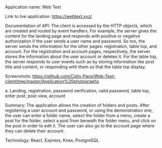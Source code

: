 Application name: Web Text

Link to live application: https://webtext.xyz/

Documentation of API: The client is accessed by the HTTP objects, which are created and routed by event handlers. For example, the server gives the content for the landing page and responds with positive or negative authorization if the user sends a user name and password. So too, the server sends the information for the other pages: registration, table top, and account. For the registration and account pages, respectively, the server stores the information about the user account or deletes it. For the table top, the server responds to user events such as by storing information like post title and content, or responding with them so that the table top display.

Screenshots: https://github.com/Colin-Pace/Web-Text-client/tree/master/Application%20photographs

a. Landing, registration, password verification, valid password, table top, enter post, post view, account
  
Summary: The application allows the creation of folders and posts. After registering a user account and password, or using the demonstration one, the user can enter a folder name, select the folder from a menu, create a post for the folder, select a post from beneath the folder menu, and click on the post in order to edit it. The user can also go to the account page where they can delete their account. 
 
 Technology: React, Express, Knex, PostgreSQL
